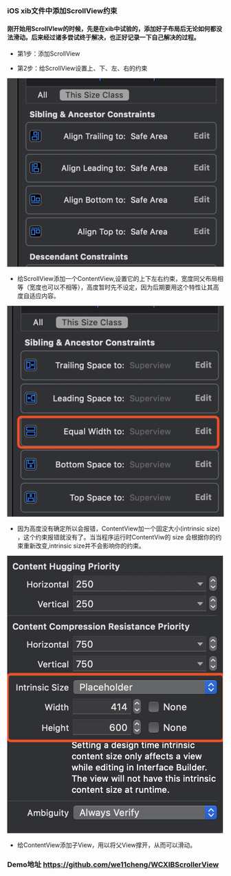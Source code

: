 ### iOS xib文件中添加ScrollView约束
#### 刚开始用ScrollVIew的时候，先是在xib中试验的，添加好子布局后无论如何都没法滑动。后来经过诸多尝试终于解决，也正好记录一下自己解决的过程。

- 第1步：添加ScrollView

- 第2步：给ScrollView设置上、下、左、右的约束

![](https://raw.githubusercontent.com/we11cheng/picBed/master/20190824113814.png)

- 给ScrollView添加一个ContentView,设置它的上下左右约束，宽度同父布局相等（宽度也可以不相等），高度暂时先不设定，因为后期要用这个特性让其高度自适应内容。

![](https://raw.githubusercontent.com/we11cheng/picBed/master/20190824114718.png)

- 因为高度没有确定所以会报错，ContentView加一个固定大小(intrinsic size) ，这个约束报错就没有了。当当程序运行时ContentViw的 size 会根据你的约束重新改变,intrinsic size并不会影响你的约束。

![](https://raw.githubusercontent.com/we11cheng/picBed/master/20190824114821.png)

- 给ContentView添加子View，用以将父View撑开，从而可以滑动。

### Demo地址 <https://github.com/we11cheng/WCXIBScrollerView>
